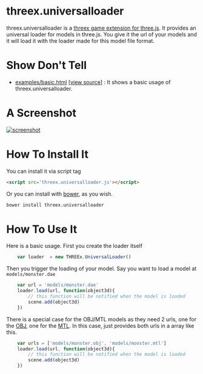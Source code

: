 threex.universalloader
=============

threex.universalloader is a 
[threex game extension for three.js](http://www.threejsgames.com/extensions/).
It provides an universal loader for models in three.js. You give it the url
of your models and it will load it with the loader made for this model file format.

Show Don't Tell
===============
* [examples/basic.html](http://jeromeetienne.github.io/threex.universalloader/examples/basic.html)
\[[view source](https://github.com/jeromeetienne/threex.universalloader/blob/master/examples/basic.html)\] :
It shows a basic usage of threex.universalloader.

A Screenshot
============
[![screenshot](https://raw.githubusercontent.com/jeromeetienne/threex.universalloader/master/examples/images/screenshot-threex-universalloader-512x512.jpg)](http://jeromeetienne.github.io/threex.universalloader/examples/basic.html)

How To Install It
=================

You can install it via script tag

```html
<script src='threex.universalloader.js'></script>
```

Or you can install with [bower](http://bower.io/), as you wish.

```bash
bower install threex.universalloader
```

How To Use It
=============

Here is a basic usage. First you create the loader itself

```javascript
    var loader  = new THREEx.UniversalLoader()
```

Then you trigger the loading of your model. Say you want to load a 
model at ```models/monster.dae```

```javascript
    var url = 'models/monster.dae'
    loader.load(url, function(object3d){
        // this function will be notified when the model is loaded
        scene.add(object3d)
    })
```

There is a special case for the OBJ/MTL models as they need 2 urls, one for
the 
[OBJ](http://en.wikipedia.org/wiki/Wavefront_.obj_file), one for the 
[MTL](http://en.wikipedia.org/wiki/Wavefront_.obj_file#Material_template_library). In this case, just provides both
urls in a array like this.

```javascript
    var urls = ['models/monster.obj', 'models/monster.mtl']
    loader.load(url, function(object3d){
        // this function will be notified when the model is loaded
        scene.add(object3d)
    })
```